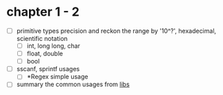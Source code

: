 # chapter 1 - 2

- [ ] primitive types precision and reckon the range by '10^?', hexadecimal, scientific notation
  - [ ] int, long long, char
  - [ ] float, double
  - [ ] bool

- [ ] sscanf, sprintf usages
  - [ ] *Regex simple usage

- [ ] summary the common usages from [libs](./libs.TODO.md)